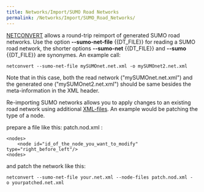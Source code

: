 ```yaml
---
title: Networks/Import/SUMO Road Networks
permalink: /Networks/Import/SUMO_Road_Networks/
---
```


[NETCONVERT](../../NETCONVERT.md) allows a round-trip reimport of
generated SUMO road networks. Use the option **--sumo-net-file** {{DT_FILE}} for reading a SUMO road
network, the shorter options **--sumo-net** {{DT_FILE}} and **--sumo** {{DT_FILE}} are synonymes. An example call:

```
netconvert --sumo-net-file mySUMOnet.net.xml -o mySUMOnet2.net.xml
```

Note that in this case, both the read network ("mySUMOnet.net.xml") and
the generated one ("mySUMOnet2.net.xml") should be same besides the
meta-information in the XML header.

Re-importing SUMO networks allows you to apply changes to an existing
road network using additional
[XML-files](../../Networks/PlainXML.md).
An example would be patching the type of a node.

prepare a file like this: patch.nod.xml :

```
<nodes>
    <node id="id_of_the_node_you_want_to_modify" type="right_before_left"/>
<nodes>
```

and patch the network like this:

```
netconvert --sumo-net-file your.net.xml --node-files patch.nod.xml -o yourpatched.net.xml
```